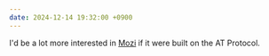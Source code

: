 ```yaml
---
date: 2024-12-14 19:32:00 +0900
---
```


I'd be a lot more interested in [Mozi](https://mozi.app) if it were built on the AT Protocol.
